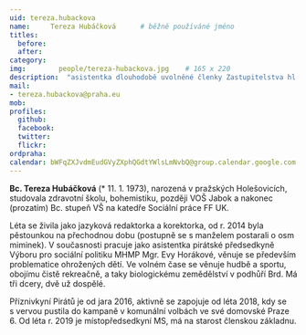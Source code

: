 ```yaml
---
uid: tereza.hubackova
name:     Tereza Hubáčková  	# běžně používáné jméno
titles:
  before:
  after:
category:
img: 		people/tereza-hubackova.jpg    # 165 x 220
description:  "asistentka dlouhodobě uvolněné členky Zastupitelstva hl. m. Prahy Evy Horákové s působností: Péče o ohrožené děti"
mail:
- tereza.hubackova@praha.eu
mob:			  
profiles:
  github:     
  facebook: 	
  twitter: 		
  flickr:
ordpraha: 
calendar: bWFqZXJvdmEudGVyZXphQGdtYWlsLmNvbQ@group.calendar.google.com
---
```


**Bc. Tereza Hubáčková** (* 11. 1. 1973), narozená v pražských Holešovicích, studovala zdravotní školu, bohemistiku, později VOŠ Jabok a nakonec (prozatím) Bc. stupeň VŠ na
katedře Sociální práce FF UK.

Léta se živila jako jazyková redaktorka a korektorka, od r. 2014 byla pěstounkou na přechodnou dobu (postupně se s manželem postarali o osm miminek). V současnosti pracuje jako asistentka pirátské předsedkyně Výboru pro sociální politiku MHMP Mgr. Evy Horákové, věnuje se především problematice ohrožených dětí. Ve volném čase se věnuje hudbě a sportu, obojímu čistě rekreačně, a taky biologickému zemědělství v podhůří Brd. Má tři dcery, dvě už dospělé.

Příznivkyní Pirátů je od jara 2016, aktivně se zapojuje od léta 2018, kdy se s vervou pustila do kampaně v komunální volbách ve své domovské Praze 6. Od léta r. 2019 je místopředsedkyní MS, má na starost členskou základnu.
